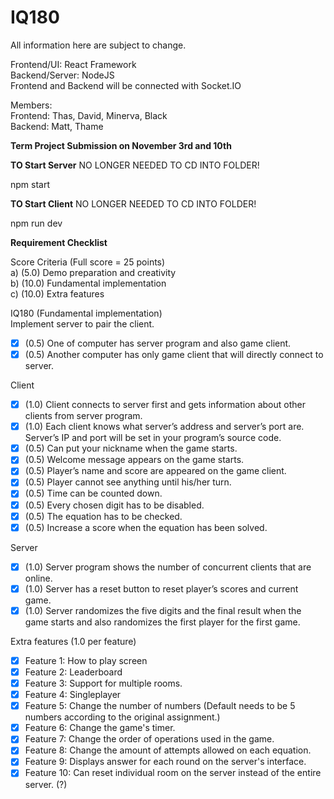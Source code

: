 # IQ180  

All information here are subject to change.  

Frontend/UI: React Framework  
Backend/Server: NodeJS  
Frontend and Backend will be connected with Socket.IO  

Members:  
Frontend: Thas, David, Minerva, Black  
Backend: Matt, Thame  

**Term Project Submission on November 3rd and 10th**  

**TO Start Server** NO LONGER NEEDED TO CD INTO FOLDER!  

npm start  

**TO Start Client**  NO LONGER NEEDED TO CD INTO FOLDER!  
  
npm run dev  

**Requirement Checklist**  

Score Criteria (Full score = 25 points)  
a) (5.0) Demo preparation and creativity  
b) (10.0) Fundamental implementation  
c) (10.0) Extra features  

IQ180 (Fundamental implementation)  
Implement server to pair the client.  
- [X] (0.5) One of computer has server program and also game client.  
- [X] (0.5) Another computer has only game client that will directly connect to server.  
  
Client  
- [X] (1.0) Client connects to server first and gets information about other clients from server program.  
- [X] (1.0) Each client knows what server’s address and server’s port are. Server’s IP and port will be set in your program’s source code.  
- [X] (0.5) Can put your nickname when the game starts.  
- [X] (0.5) Welcome message appears on the game starts.  
- [X] (0.5) Player’s name and score are appeared on the game client.  
- [X] (0.5) Player cannot see anything until his/her turn.  
- [X] (0.5) Time can be counted down.  
- [X] (0.5) Every chosen digit has to be disabled.  
- [X] (0.5) The equation has to be checked.  
- [X] (0.5) Increase a score when the equation has been solved.
  
Server  
- [X] (1.0) Server program shows the number of concurrent clients that are online.  
- [X] (1.0) Server has a reset button to reset player’s scores and current game.  
- [X] (1.0) Server randomizes the five digits and the final result when the game starts and also randomizes the first player for the first game.
  
Extra features (1.0 per feature)

- [X] Feature 1: How to play screen
- [X] Feature 2: Leaderboard
- [X] Feature 3: Support for multiple rooms.
- [X] Feature 4: Singleplayer
- [X] Feature 5: Change the number of numbers (Default needs to be 5 numbers according to the original assignment.)
- [X] Feature 6: Change the game's timer.
- [X] Feature 7: Change the order of operations used in the game.
- [X] Feature 8: Change the amount of attempts allowed on each equation.
- [X] Feature 9: Displays answer for each round on the server's interface.
- [X] Feature 10: Can reset individual room on the server instead of the entire server. (?)
